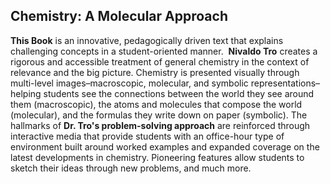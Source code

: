 <h2> Chemistry: A Molecular Approach</h2>

<p><strong>This Book</strong>&nbsp;is an innovative, pedagogically driven text that explains challenging concepts in a student-oriented manner.&nbsp; <strong>Nivaldo Tro</strong> creates a rigorous and accessible treatment of general chemistry in the context of relevance and the big picture. Chemistry is presented visually through multi-level images&ndash;macroscopic, molecular, and symbolic representations&ndash;helping students see the connections between the world they see around them (macroscopic), the atoms and molecules that compose the world (molecular), and the formulas they write down on paper (symbolic). The hallmarks of <strong>Dr. Tro's problem-solving approach</strong> are reinforced through interactive media that provide students with an office-hour type of environment built around worked examples and expanded coverage on the latest developments in chemistry. Pioneering features allow students to sketch their ideas through new problems, and much more.</p>
